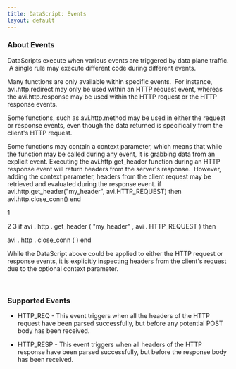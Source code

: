 ```yaml
---
title: DataScript: Events
layout: default
---
```

### About Events

DataScripts execute when various events are triggered by data plane traffic.  A single rule may execute different code during different events.

Many functions are only available within specific events.  For instance, avi.http.redirect may only be used within an HTTP request event, whereas the avi.http.response may be used within the HTTP request or the HTTP response events.

Some functions, such as avi.http.method may be used in either the request or response events, even though the data returned is specifically from the client's HTTP request.

Some functions may contain a context parameter, which means that while the function may be called during any event, it is grabbing data from an explicit event. Executing the avi.http.get_header function during an HTTP response event will return headers from the server's response.  However, adding the context parameter, headers from the client request may be retrieved and evaluated during the response event.
if avi.http.get_header("my_header", avi.HTTP_REQUEST) then avi.http.close_conn() end

1

2
3 if  avi . http . get_header ( "my_header" ,  avi . HTTP_REQUEST )  then

avi . http . close_conn ( )
end

While the DataScript above could be applied to either the HTTP request or response events, it is explicitly inspecting headers from the client's request due to the optional context parameter.

 

### Supported Events

* HTTP_REQ - This event triggers when all the headers of the HTTP request have been parsed successfully, but before any potential POST body has been received.

* HTTP_RESP - This event triggers when all headers of the HTTP response have been parsed successfully, but before the response body has been received.